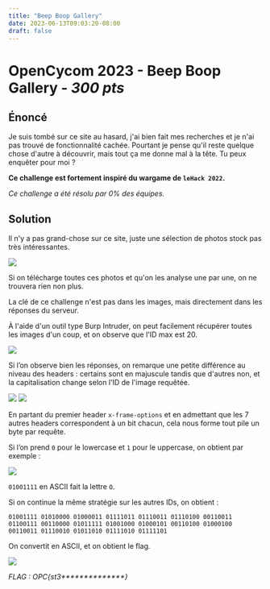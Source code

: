 ```yaml
---
title: "Beep Boop Gallery"
date: 2023-06-13T09:03:20-08:00
draft: false
---
```


# OpenCycom 2023 - Beep Boop Gallery - *300 pts*

## Énoncé

Je suis tombé sur ce site au hasard, j'ai bien fait mes recherches et je n'ai pas trouvé de fonctionnalité cachée. Pourtant je pense qu'il reste quelque chose d'autre à découvrir, mais tout ça me donne mal à la tête. Tu peux enquêter pour moi ?

**Ce challenge est fortement inspiré du wargame de `leHack 2022`.**

*Ce challenge a été résolu par 0% des équipes.*

## Solution

Il n'y a pas grand-chose sur ce site, juste une sélection de photos stock pas très intéressantes.

![](/images/010/01.png)

Si on télécharge toutes ces photos et qu'on les analyse une par une, on ne trouvera rien non plus.

La clé de ce challenge n'est pas dans les images, mais directement dans les réponses du serveur.

À l'aide d'un outil type Burp Intruder, on peut facilement récupérer toutes les images d'un coup, et on observe que l'ID max est 20.

![](/images/010/02.png)

Si l’on observe bien les réponses, on remarque une petite différence au niveau des headers : certains sont en majuscule tandis que d'autres non, et la capitalisation change selon l'ID de l'image requêtée.

![](/images/010/03.png)
![](/images/010/04.png)

En partant du premier header `x-frame-options` et en admettant que les 7 autres headers correspondent à un bit chacun, cela nous forme tout pile un byte par requête.

Si l’on prend `0` pour le lowercase et `1` pour le uppercase, on obtient par exemple :

![](/images/010/05.png)

`01001111` en ASCII fait la lettre `O`.

Si on continue la même stratégie sur les autres IDs, on obtient :

```
01001111 01010000 01000011 01111011 01110011 01110100 00110011 01100111 00110000 01011111 01001000 01000101 00110100 01000100 00110011 01110010 01011010 01111010 01111101
```

On convertit en ASCII, et on obtient le flag.

![](/images/010/06.png)

*FLAG : OPC{st3\*\*\*\*\*\*\*\*\*\*\*\*\*\*}*

